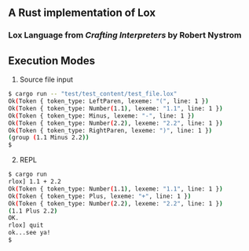 ## A Rust implementation of Lox
### Lox Language from *Crafting Interpreters* by Robert Nystrom

## Execution Modes
1. Source file input
```bash
$ cargo run -- "test/test_content/test_file.lox"
Ok(Token { token_type: LeftParen, lexeme: "(", line: 1 })
Ok(Token { token_type: Number(1.1), lexeme: "1.1", line: 1 })
Ok(Token { token_type: Minus, lexeme: "-", line: 1 })
Ok(Token { token_type: Number(2.2), lexeme: "2.2", line: 1 })
Ok(Token { token_type: RightParen, lexeme: ")", line: 1 })
(group (1.1 Minus 2.2))
$
```
2. REPL
```bash
$ cargo run
rlox] 1.1 + 2.2
Ok(Token { token_type: Number(1.1), lexeme: "1.1", line: 1 })
Ok(Token { token_type: Plus, lexeme: "+", line: 1 })
Ok(Token { token_type: Number(2.2), lexeme: "2.2", line: 1 })
(1.1 Plus 2.2)
OK.
rlox] quit
ok...see ya!
$ 
```